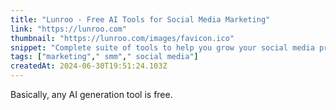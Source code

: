 ```yaml
---
title: "Lunroo - Free AI Tools for Social Media Marketing"
link: "https://lunroo.com"
thumbnail: "https://lunroo.com/images/favicon.ico"
snippet: "Complete suite of tools to help you grow your social media presence, engage with your audience, and drive more traffic."
tags: ["marketing"," smm"," social media"]
createdAt: 2024-06-30T19:51:24.103Z
---
```

Basically, any AI generation tool is free.
